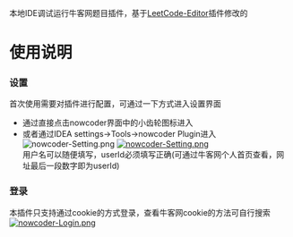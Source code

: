 本地IDE调试运行牛客网题目插件，基于[LeetCode-Editor](https://github.com/shuzijun/leetcode-editor)插件修改的   

# 使用说明
### 设置
首次使用需要对插件进行配置，可通过一下方式进入设置界面    
* 通过直接点击nowcoder界面中的小齿轮图标进入
* 或者通过IDEA settings->Tools->nowcoder Plugin进入
![nowcoder-Setting.png](https://postimg.cc/TyWN9kpC)
[![nowcoder-Setting.png](https://i.postimg.cc/TyWN9kpC/nowcoder-Setting.png)](https://postimg.cc/TyWN9kpC)   
用户名可以随便填写，userId必须填写正确(可通过牛客网个人首页查看，网址最后一段数字即为userId)    
### 登录
本插件只支持通过cookie的方式登录，查看牛客网cookie的方法可自行搜索
[![nowcoder-Login.png](https://i.postimg.cc/2jL5XFF8/nowcoder-Login.png)](https://postimg.cc/JtmmsX29)
